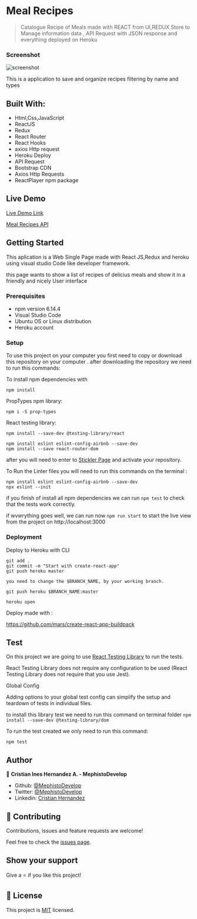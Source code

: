 # Meal Recipes

> Catalogue Recipe of Meals made with REACT from UI,REDUX Store to Manage information data , API Request with  JSON response and everything deployed on Heroku

### Screenshot

![screenshot](./src/assets/meals-recipe.gif)

This is a application to save and organize recipes filtering by name and types

## Built With:

- Html,Css,JavaScript
- ReactJS
- Redux
- React Router
- React Hooks
- axios Http request
- Heroku Deploy
- API Request
- Bootstrap CDN
- Axios Http Requests
- ReactPlayer npm package

## Live Demo

[Live Demo Link](https://meals-recipes.herokuapp.com/home)

[Meal Recipes API](https://www.themealdb.com/api.php)

## Getting Started

This aplication is a Web Single Page made with React JS,Redux and heroku using visual studio Code like developer framework.

this page wants to show a  list of recipes of delicius meals and show it in a friendly and nicely User interface

### Prerequisites

- npm version  6.14.4
- Visual Studio Code
- Ubuntu OS or Linux distribution
- Heroku account

### Setup

To use this project on your computer you first need to copy or download this repository on your computer .
after downloading the repository we need to run this commands:

To install npm dependencies with

```npm install```

PropTypes npm library:

```npm i -S prop-types ```

React testing library:

```npm install --save-dev @testing-library/react ```

```
npm install eslint eslint-config-airbnb --save-dev
npm install --save react-router-dom

```
after you will need to enter to [Stickler Page](https://stickler-ci.com/) and activate your repository.

To Run the Linter files you will need to run this commands on the terminal :

```
npm install eslint eslint-config-airbnb --save-dev
npx eslint --init

```

if you finish of install all npm dependencies we can run ``` npm test ``` to check that the tests work correctly.

if wvwrything goes well, we can run now ``` npm run start ``` to start the live view from the project on http://localhost:3000

### Deployment

Deploy to Heroku with CLI

```
git add .
git commit -m "Start with create-react-app"
git push heroku master

you need to change the $BRANCH_NAME, by your working branch.

git push heroku $BRANCH_NAME:master

heroku open

```

Deploy made with :

https://github.com/mars/create-react-app-buildpack

## Test

On this project we are going to use [React Testing Library](https://testing-library.com/docs/react-testing-library/setup) to run the tests.

React Testing Library does not require any configuration to be used (React Testing Library does not require that you use Jest).

Global Config

Adding options to your global test config can simplify the setup and teardown of tests in individual files.

to install this library test we need to run this command on terminal folder
````npm install --save-dev @testing-library/dom````

To run the test created we only need to run this command:

``` npm test ```

## Author

👤 **Cristian Ines Hernandez A. - MephistoDevelop**

- Github: [@MephistoDevelop](https://github.com/MephistoDevelop)
- Twitter: [@MephistoDevelop](https://twitter.com/MephistoDevelop)
- Linkedin: [Cristian Hernandez](https://www.linkedin.com/in/cristian-hernandez1992/)

## 🤝 Contributing

Contributions, issues and feature requests are welcome!

Feel free to check the [issues page](issues/).

## Show your support

Give a ⭐️ if you like this project!

## 📝 License

This project is [MIT](lic.url) licensed.
